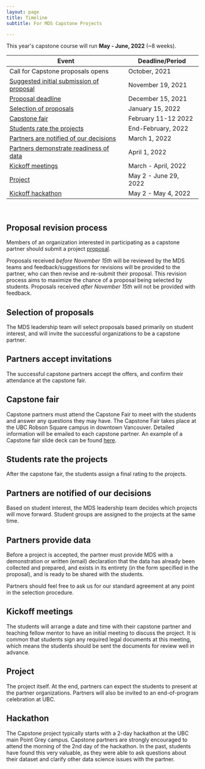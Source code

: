 ```yaml
---
layout: page
title: Timeline
subtitle: For MDS Capstone Projects

---
```


This year's capstone course will run __May - June, 2022__ (~8 weeks).

| Event                                                                                          | Deadline/Period       |
|------------------------------------------------------------------------------------------------|-----------------------|
| Call for Capstone proposals opens                                                              | October, 2021   |
| [Suggested initial submission of proposal](#proposal-revision-process)                         | November 19, 2021     |
| [Proposal deadline](#proposal-revision-process)                                                | December 15, 2021     |
| [Selection of proposals](#selection-of-proposals)                                              | January 15, 2022      |
| [Capstone fair](#capstone-fair)                                                                | February 11-12 2022   |
| [Students rate the projects](#students-rate-the-projects)                                      | End-February, 2022    |
| [Partners are notified of our decisions](#partners-are-notified-of-our-decisions)              | March 1, 2022         |
| [Partners demonstrate readiness of data](#partners-provide-data)                               | April 1, 2022         |
| [Kickoff meetings](#kickoff-meetings)                                                          | March - April, 2022   |
| [Project](#project)                                                                            | May 2 - June 29, 2022 |
| [Kickoff hackathon](#hackathon)                                                                | May 2 - May 4, 2022   |

<br>

## Proposal revision process

Members of an organization interested in participating as a capstone partner should submit a project [proposal](https://ubc-mds.github.io/capstone/proposal/).

Proposals received *before November 15th* will be reviewed by the MDS teams and feedback/suggestions for revisions will be provided to the partner, who can then revise and re-submit their proposal. This revision process aims to maximize the chance of a proposal being selected by students. Proposals received *after November 15th* will not be provided with feedback.

## Selection of proposals

The MDS leadership team will select proposals based primarily on student interest, and will invite the successful organizations to be a capstone partner.

## Partners accept invitations

The successful capstone partners accept the offers, and confirm their attendance at the capstone fair.

## Capstone fair

Capstone partners must attend the Capstone Fair to meet with the students and answer any questions they may have. The Capstone Fair takes place at the UBC Robson Square campus in downtown Vancouver. Detailed information will be emailed to each capstone partner. An example of a Capstone fair slide deck can be found [here](/capstone/Sauder2019CapstoneFair.pdf).

## Students rate the projects

After the capstone fair, the students assign a final rating to the projects.

## Partners are notified of our decisions

Based on student interest, the MDS leadership team decides which projects will move forward. Student groups are assigned to the projects at the same time.

## Partners provide data

Before a project is accepted, the partner must provide MDS with a demonstration or written (email) declaration that the data has already been collected and prepared, and exists in its entirety (in the form specified in the proposal), and is ready to be shared with the students.

Partners should feel free to ask us for our standard agreement at any point in the selection procedure.

## Kickoff meetings

The students will arrange a date and time with their capstone partner and teaching fellow mentor to have an initial meeting to discuss the project. It is common that students sign any required legal documents at this meeting, which means the students should be sent the documents for review well in advance.

## Project

The project itself. At the end, partners can expect the students to present at the partner organizations. Partners will also be invited to an end-of-program celebration at UBC.

## Hackathon

The Capstone project typically starts with a 2-day hackathon at the UBC main Point Grey campus. Capstone partners are strongly encouraged to attend the morning of the 2nd day of the hackathon. In the past, students have found this very valuable, as they were able to ask questions about their dataset and clarify other data science issues with the partner.
